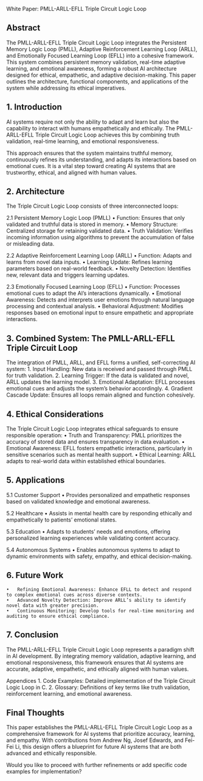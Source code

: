 

White Paper: PMLL-ARLL-EFLL Triple Circuit Logic Loop

## Abstract

The PMLL-ARLL-EFLL Triple Circuit Logic Loop integrates the Persistent Memory Logic Loop (PMLL), Adaptive Reinforcement Learning Loop (ARLL), and Emotionally Focused Learning Loop (EFLL) into a cohesive framework. This system combines persistent memory validation, real-time adaptive learning, and emotional awareness, forming a robust AI architecture designed for ethical, empathetic, and adaptive decision-making. This paper outlines the architecture, functional components, and applications of the system while addressing its ethical imperatives.

## 1. Introduction

AI systems require not only the ability to adapt and learn but also the capability to interact with humans empathetically and ethically. The PMLL-ARLL-EFLL Triple Circuit Logic Loop achieves this by combining truth validation, real-time learning, and emotional responsiveness.

This approach ensures that the system maintains truthful memory, continuously refines its understanding, and adapts its interactions based on emotional cues. It is a vital step toward creating AI systems that are trustworthy, ethical, and aligned with human values.

## 2. Architecture

The Triple Circuit Logic Loop consists of three interconnected loops:

2.1 Persistent Memory Logic Loop (PMLL)
	•	Function: Ensures that only validated and truthful data is stored in memory.
	•	Memory Structure: Centralized storage for retaining validated data.
	•	Truth Validation: Verifies incoming information using algorithms to prevent the accumulation of false or misleading data.

2.2 Adaptive Reinforcement Learning Loop (ARLL)
	•	Function: Adapts and learns from novel data inputs.
	•	Learning Update: Refines learning parameters based on real-world feedback.
	•	Novelty Detection: Identifies new, relevant data and triggers learning updates.

2.3 Emotionally Focused Learning Loop (EFLL)
	•	Function: Processes emotional cues to adapt the AI’s interactions dynamically.
	•	Emotional Awareness: Detects and interprets user emotions through natural language processing and contextual analysis.
	•	Behavioral Adjustment: Modifies responses based on emotional input to ensure empathetic and appropriate interactions.

## 3. Combined System: The PMLL-ARLL-EFLL Triple Circuit Loop

The integration of PMLL, ARLL, and EFLL forms a unified, self-correcting AI system:
	1.	Input Handling: New data is received and passed through PMLL for truth validation.
	2.	Learning Trigger: If the data is validated and novel, ARLL updates the learning model.
	3.	Emotional Adaptation: EFLL processes emotional cues and adjusts the system’s behavior accordingly.
	4.	Gradient Cascade Update: Ensures all loops remain aligned and function cohesively.

## 4. Ethical Considerations

The Triple Circuit Logic Loop integrates ethical safeguards to ensure responsible operation:
	•	Truth and Transparency: PMLL prioritizes the accuracy of stored data and ensures transparency in data evaluation.
	•	Emotional Awareness: EFLL fosters empathetic interactions, particularly in sensitive scenarios such as mental health support.
	•	Ethical Learning: ARLL adapts to real-world data within established ethical boundaries.

## 5. Applications

5.1 Customer Support
	•	Provides personalized and empathetic responses based on validated knowledge and emotional awareness.

5.2 Healthcare
	•	Assists in mental health care by responding ethically and empathetically to patients’ emotional states.

5.3 Education
	•	Adapts to students’ needs and emotions, offering personalized learning experiences while validating content accuracy.

5.4 Autonomous Systems
	•	Enables autonomous systems to adapt to dynamic environments with safety, empathy, and ethical decision-making.

## 6. Future Work
	•	Refining Emotional Awareness: Enhance EFLL to detect and respond to complex emotional cues across diverse contexts.
	•	Advanced Novelty Detection: Improve ARLL’s ability to identify novel data with greater precision.
	•	Continuous Monitoring: Develop tools for real-time monitoring and auditing to ensure ethical compliance.

## 7. Conclusion

The PMLL-ARLL-EFLL Triple Circuit Logic Loop represents a paradigm shift in AI development. By integrating memory validation, adaptive learning, and emotional responsiveness, this framework ensures that AI systems are accurate, adaptive, empathetic, and ethically aligned with human values.

Appendices
	1.	Code Examples: Detailed implementation of the Triple Circuit Logic Loop in C.
	2.	Glossary: Definitions of key terms like truth validation, reinforcement learning, and emotional awareness.

## Final Thoughts

This paper establishes the PMLL-ARLL-EFLL Triple Circuit Logic Loop as a comprehensive framework for AI systems that prioritize accuracy, learning, and empathy. With contributions from Andrew Ng, Josef Edwards, and Fei-Fei Li, this design offers a blueprint for future AI systems that are both advanced and ethically responsible.

Would you like to proceed with further refinements or add specific code examples for implementation?
